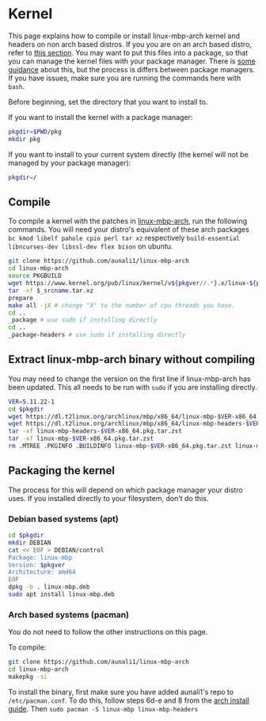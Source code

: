 # Kernel

This page explains how to compile or install linux-mbp-arch kernel and headers on non arch based distros. If you you are on an arch based distro, refer to [this section](#arch-based-systems-pacman). You may want to put this files into a package, so that you can manage the kernel files with your package manager. There is [some guidance](#packaging-the-kernel) about this, but the process is differs between package managers. If you have issues, make sure you are running the commands here with `bash`.

Before beginning, set the directory that you want to install to.

If you want to install the kernel with a package manager:

```sh
pkgdir=$PWD/pkg
mkdir pkg
```

If you want to install to your current system directly (the kernel will not be managed by your package manager):

```sh
pkgdir=/
```

## Compile

To compile a kernel with the patches in [linux-mbp-arch](https://github.com/aunali1/linux-mbp-arch), run the following commands. You will need your distro's equivalent of these arch packages `bc kmod libelf pahole cpio perl tar xz` respectively `build-essential libncurses-dev libssl-dev flex bison` on ubuntu.

```sh
git clone https://github.com/aunali1/linux-mbp-arch
cd linux-mbp-arch
source PKGBUILD
wget https://www.kernel.org/pub/linux/kernel/v${pkgver//.*}.x/linux-${pkgver}.tar.xz
tar -xf $_srcname.tar.xz
prepare
make all -jX # change "X" to the number of cpu threads you have.
cd ..
_package # use sudo if installing directly
cd ..
_package-headers # use sudo if installing directly
```

## Extract linux-mbp-arch binary without compiling

You may need to change the version on the first line if linux-mbp-arch has been updated. This all needs to be run with `sudo` if you are installing directly.

```sh
VER=5.11.22-1
cd $pkgdir
wget https://dl.t2linux.org/archlinux/mbp/x86_64/linux-mbp-$VER-x86_64.pkg.tar.zst
wget https://dl.t2linux.org/archlinux/mbp/x86_64/linux-mbp-headers-$VER-x86_64.pkg.tar.zst
tar -xf linux-mbp-headers-$VER-x86_64.pkg.tar.zst
tar -xf linux-mbp-$VER-x86_64.pkg.tar.zst
rm .MTREE .PKGINFO .BUILDINFO linux-mbp-$VER-x86_64.pkg.tar.zst linux-mbp-headers-$VER-x86_64.pkg.tar.zst
```

## Packaging the kernel

The process for this will depend on which package manager your distro uses. If you installed directly to your filesystem, don't do this.

### Debian based systems (apt)

```sh
cd $pkgdir
mkdir DEBIAN
cat << EOF > DEBIAN/control
Package: linux-mbp
Version: $pkgver
Architecture: amd64
EOF
dpkg -b . linux-mbp.deb
sudo apt install linux-mbp.deb
```

### Arch based systems (pacman)

You do not need to follow the other instructions on this page.

To compile:

```sh
git clone https://github.com/aunali1/linux-mbp-arch
cd linux-mbp-arch
makepkg -si
```

To install the binary, first make sure you have added aunali1's repo to `/etc/pacman.conf`. To do this, follow steps 6d-e and 8 from the [arch install guide](https://wiki.t2linux.org/distributions/arch/installation/). Then `sudo pacman -S linux-mbp linux-mbp-headers`
